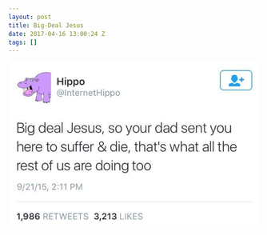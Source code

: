 ```yaml
---
layout: post
title: Big-Deal Jesus
date: 2017-04-16 13:00:24 Z
tags: []
---
```

![](/media/2017/04/159636739097.jpg)
